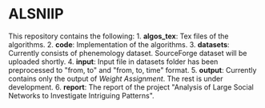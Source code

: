 # ALSNIIP

This repository contains the following:
    1. **algos\_tex**: Tex files of the algorithms.
    2. **code**: Implementation of the algorithms.
    3. **datasets**: Currently consists of phenemology dataset. SourceForge dataset will be uploaded shortly.
    4. **input**: Input file in datasets folder has been preprocessed to "from, to" and "from, to, time" format.
    5. **output**: Currently contains only the output of *Weight Assignment*. The rest is under development.
    6. **report**: The report of the project "Analysis of Large Social Networks to Investigate Intriguing Patterns". 
